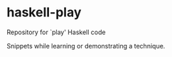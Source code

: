 haskell-play
============

Repository for `play' Haskell code

Snippets while learning or demonstrating a technique.

